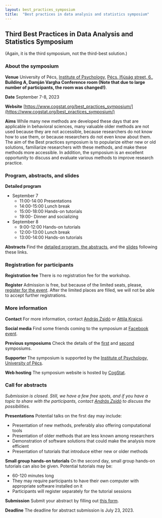 ```yaml
---
layout: best_practices_symposium
title:  "Best practices in data analysis and statistics symposium"
---
```

## Third Best Practices in Data Analysis and Statistics Symposium

(Again, it is the third symposium, not the third-best solution.)

### About the symposium

__Venue__ University of Pécs, [Institute of Psychology](https://btk.pte.hu/en/institute-of-psychology), [Pécs, Ifjúság street, 6.](https://osm.org/go/0KHqHdsh5?m=), __Building A, Damján Vargha Conference room (Note that due to large number of participants, the room was changed!)__.

__Date__ September 7-8, 2023

__Website__ [https://www.cogstat.org/best_practices_symposium/](https://www.cogstat.org/best_practices_symposium/)

__Aims__ While many new methods are developed these days that are applicable in behavioral sciences, many valuable older methods are not used because they are not accessible, because researchers do not know how to use them, or because researchers do not even know about them. The aim of the Best practices symposium is to popularize either new or old solutions, familiarize researchers with these methods, and make these methods more accessible. In addition, the symposium is an excellent opportunity to discuss and evaluate various methods to improve research practice.

### Program, abstracts, and slides

__Detailed program__
* September 7
  * 11:00-14:00 Presentations
  * 14:00-15:00 Lunch break
  * 15:00-18:00 Hands-on tutorials
  * 19:00- Dinner and socializing
* September 8
  * 9:00-12:00 Hands-on tutorials
  * 12:00-13:00 Lunch break
  * 13:00-14:00 Hands-on tutorials

__Abstracts__ Find the [detailed program, the abstracts](https://docs.google.com/document/d/1Oq7GXxPUwMO8Br9KVFRN7U7RDPDAbdgY/edit?usp=sharing&ouid=100583166572315508937&rtpof=true&sd=true), and the [slides](https://osf.io/meetings/bestpracticessymposium2023) following these links.

### Registration for participants

__Registration fee__ There is no registration fee for the workshop.

__Register__ Admission is free, but because of the limited seats, please, [register for the event](https://forms.gle/c7T1GjyC14fviQUQ7). After the limited places are filled, we will not be able to accept further registrations.

### More information

__Contact__ For more information, contact [András Zsidó](mailto:zsido.andras@pte.hu) or [Attila Krajcsi](mailto:krajcsi.attila@ppk.elte.hu).

__Social media__ Find some friends coming to the symposium at [Facebook event](https://www.facebook.com/events/1434674503975208/).

__Previous symposiums__ Check the details of the [first](2017/index.html) and [second](2019/index.html) symposiums.

__Supporter__ The symposium is supported by the [Institute of Psychology, University of Pécs](https://btk.pte.hu/en/institute-of-psychology).

__Web hosting__ The symposium website is hosted by [CogStat](https://www.cogstat.org).

### Call for abstracts

_Submission is closed. Still, we have a few free spots, and if you have a topic to share with the participants, contact [András Zsidó](mailto:zsido.andras@pte.hu) to discuss the possibilities._

__Presentations__ Potential talks on the first day may include:
* Presentation of new methods, preferably also offering computational tools
* Presentation of older methods that are less known among researchers
* Demonstration of software solutions that could make the analysis more efficient
* Presentation of tutorials that introduce either new or older methods

__Small group hands-on tutorials__ On the second day, small group hands-on tutorials can also be given. Potential tutorials may be:
* 60-120 minutes long
* They may require participants to have their own computer with appropriate software installed on it
* Participants will register separately for the tutorial sessions

__Submission__ Submit your abstract by filling out [this form](https://forms.gle/54wKzPvpqG2JfoWe8).

__Deadline__ The deadline for abstract submission is July 23, 2023.

<div class='four spacing'></div>
